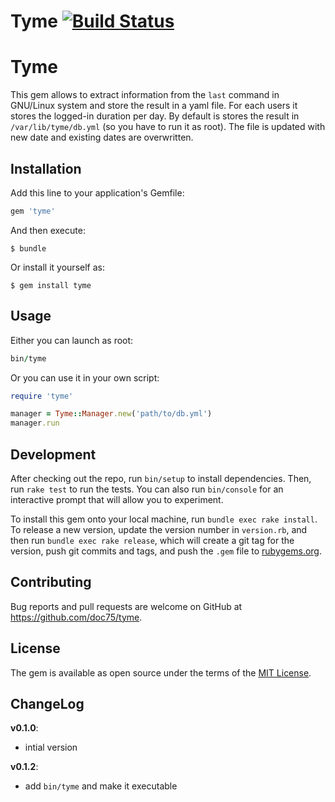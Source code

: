 Tyme [![Build Status](https://travis-ci.org/doc75/tyme.svg?branch=master)](https://travis-ci.org/doc75/tyme)
=======

# Tyme

This gem allows to extract information from the `last` command in GNU/Linux system and store the result in a yaml file. For each users it stores the logged-in duration per day.
By default is stores the result in `/var/lib/tyme/db.yml` (so you have to run it as root).
The file is updated with new date and existing dates are overwritten.

## Installation

Add this line to your application's Gemfile:

```ruby
gem 'tyme'
```

And then execute:

    $ bundle

Or install it yourself as:

    $ gem install tyme

## Usage

Either you can launch as root:

```ruby
bin/tyme
```

Or you can use it in your own script:

```ruby
require 'tyme'

manager = Tyme::Manager.new('path/to/db.yml')
manager.run
```

## Development

After checking out the repo, run `bin/setup` to install dependencies. Then, run `rake test` to run the tests. You can also run `bin/console` for an interactive prompt that will allow you to experiment.

To install this gem onto your local machine, run `bundle exec rake install`. To release a new version, update the version number in `version.rb`, and then run `bundle exec rake release`, which will create a git tag for the version, push git commits and tags, and push the `.gem` file to [rubygems.org](https://rubygems.org).

## Contributing

Bug reports and pull requests are welcome on GitHub at https://github.com/doc75/tyme.

## License

The gem is available as open source under the terms of the [MIT License](https://opensource.org/licenses/MIT).

## ChangeLog

**v0.1.0**:

   - intial version

**v0.1.2**:

   - add `bin/tyme` and make it executable


